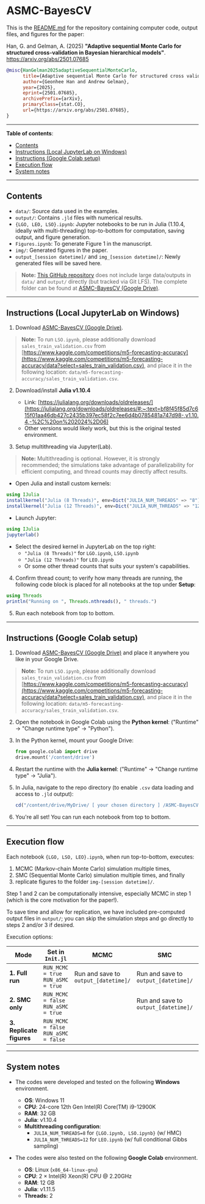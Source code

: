 # ASMC-BayesCV

This is the [README.md](https://github.com/geonhee619/ASMC-BayesCV/blob/main/README.md) for the repository containing computer code, output files, and figures for the paper:

Han, G. and Gelman, A. (2025) **"Adaptive sequential Monte Carlo for structured cross-validation in Bayesian hierarchical models"**. <https://arxiv.org/abs/2501.07685>

```bibtex
@misc{HanGelman2025adaptiveSequentialMonteCarlo,
      title={Adaptive sequential Monte Carlo for structured cross validation in Bayesian hierarchical models}, 
      author={Geonhee Han and Andrew Gelman},
      year={2025},
      eprint={2501.07685},
      archivePrefix={arXiv},
      primaryClass={stat.CO},
      url={https://arxiv.org/abs/2501.07685}, 
}
```

---

**Table of contents**:
- [Contents](#contents)
- [Instructions (Local JupyterLab on Windows)](#instructions-local-jupyterlab-on-windows)
- [Instructions (Google Colab setup)](#instructions-google-colab-setup)
- [Execution flow](#execution-flow)
- [System notes](#system-notes)

---

## Contents

- `data/`: Source data used in the examples.
- `output/`: Contains `.jld` files with numerical results.
- `{LGO, LEO, LSO}.ipynb`: Jupyter notebooks to be run in Julia (1.10.4, ideally with multi-threading) top-to-bottom for computation, saving output, and figure generation.
- `Figures.ipynb`: To generate Figure 1 in the manuscript.
- `img/`: Generated figures in the paper.
- `output_[session datetime]/` and  `img_[session datetime]/`: Newly generated files will be saved here.

> **Note:** [This GitHub repository](https://github.com/geonhee619/ASMC-BayesCV) does not include large data/outputs in `data/` and `output/` directly (but tracked via Git LFS). The complete folder can be found at [ASMC-BayesCV (Google Drive)](https://drive.google.com/drive/folders/1KHuBDZFao82LK4aOxPRX-MtYJyYGNL0K?usp=sharing).

---

## Instructions (Local JupyterLab on Windows)

1. Download [ASMC-BayesCV (Google Drive)](https://drive.google.com/drive/folders/1KHuBDZFao82LK4aOxPRX-MtYJyYGNL0K?usp=sharing).

> **Note:** To run `LSO.ipynb`, please additionally download `sales_train_validation.csv` from [https://www.kaggle.com/competitions/m5-forecasting-accuracy](https://www.kaggle.com/competitions/m5-forecasting-accuracy/data?select=sales_train_validation.csv), and place it in the following location: `data/m5-forecasting-accuracy/sales_train_validation.csv`.

2. Download/install **Julia v1.10.4**
   - Link: [https://julialang.org/downloads/oldreleases/](https://julialang.org/downloads/oldreleases/#:~:text=bf8f45f85d7c615f01aa46db427c2435b397ec58f2c7ee6d4b0785481a747d98-,v1.10.4,-%2C%20on%202024%2D06)
   - Other versions would likely work, but this is the original tested environment.

3. Setup multithreading via Jupyter(Lab).

> **Note:** Multithreading is optional. However, it is strongly recommended; the simulations take advantage of parallelizability for efficient computing, and thread counts may directly affect results.

   - Open Julia and install custom kernels:
   ```julia
   using IJulia
   installkernel("Julia (8 Threads)", env=Dict("JULIA_NUM_THREADS" => "8"))
   installkernel("Julia (12 Threads)", env=Dict("JULIA_NUM_THREADS" => "12"))
   ```

   - Launch Jupyter:
   ```julia
   using IJulia
   jupyterlab()
   ```

   - Select the desired kernel in JupyterLab on the top right:
     - `"Julia (8 Threads)"` for `LGO.ipynb`, `LSO.ipynb`
     - `"Julia (12 Threads)"` for `LEO.ipynb`
     - Or some other thread counts that suits your system's capabilities.

4. Confirm thread count; to verify how many threads are running, the following code block is placed for all notebooks at the top under **Setup**:

```julia
using Threads
println("Running on ", Threads.nthreads(), " threads.")
```

5. Run each notebook from top to bottom.

---

## Instructions (Google Colab setup)

1. Download [ASMC-BayesCV (Google Drive)](https://drive.google.com/drive/folders/1KHuBDZFao82LK4aOxPRX-MtYJyYGNL0K?usp=sharing) and place it anywhere you like in your Google Drive.

> **Note:** To run `LSO.ipynb`, please additionally download `sales_train_validation.csv` from [https://www.kaggle.com/competitions/m5-forecasting-accuracy](https://www.kaggle.com/competitions/m5-forecasting-accuracy/data?select=sales_train_validation.csv), and place it in the following location: `data/m5-forecasting-accuracy/sales_train_validation.csv`.

2. Open the notebook in Google Colab using the **Python kernel**: ("Runtime" → "Change runtime type" → "Python").

3. In the Python kernel, mount your Google Drive:
   ```python
   from google.colab import drive
   drive.mount('/content/drive')
   ```

4. Restart the runtime with the **Julia kernel**: ("Runtime" → "Change runtime type" → "Julia").

5. In Julia, navigate to the repo directory (to enable `.csv` data loading and access to `.jld` output):
   ```julia
   cd("/content/drive/MyDrive/ [ your chosen directory ] /ASMC-BayesCV")
   ```

6. You're all set! You can run each notebook from top to bottom.

---

## Execution flow

Each notebook `{LGO, LSO, LEO}.ipynb`, when run top-to-bottom, executes:

1. MCMC (Markov-chain Monte Carlo) simulation multiple times,
2. SMC (Sequential Monte Carlo) simulation multiple times, and finally
3. replicate figures to the folder `img-[session datetime]/`.

Step 1 and 2 can be computationally intensive, especially MCMC in step 1 (which is the core motivation for the paper!).

To save time and allow for replication, we have included pre-computed output files in `output/`; you can skip the simulation steps and go directly to steps 2 and/or 3 if desired.

Execution options:

| Mode | Set in `Init.jl` | MCMC | SMC | Figures |
|------|-------|-----------------|----------------|-------------------|
| **1. Full run** | `RUN_MCMC = true`<br>`RUN_aSMC = true` | Run and save to `output_[datetime]/` | Run and save to `output_[datetime]/` | Replicate and save to `img_[datetime]/` |
| **2. SMC only** | `RUN_MCMC = false`<br>`RUN_aSMC = true` |  | Run and save to `output_[datetime]/` | Replicate and save to `img_[datetime]/` |
| **3. Replicate figures** | `RUN_MCMC = false`<br>`RUN_aSMC = false` |  |  | Replicate and save to `img_[datetime]/` |

---

## System notes

- The codes were developed and tested on the following **Windows** environment.

  - **OS**: Windows 11
  - **CPU**: 24-core 12th Gen Intel(R) Core(TM) i9-12900K
  - **RAM**: 32 GB
  - **Julia**: v1.10.4
  - **Multithreading configuration**:
    - `JULIA_NUM_THREADS=8` for `{LGO.ipynb, LSO.ipynb}` (w/ HMC)
    - `JULIA_NUM_THREADS=12` for `LEO.ipynb` (w/ full conditional Gibbs sampling)

- The codes were also tested on the following **Google Colab** environment.

  - **OS**: Linux (`x86_64-linux-gnu`)
  - **CPU**: 2 × Intel(R) Xeon(R) CPU @ 2.20GHz  
  - **RAM**: 12 GB
  - **Julia**: v1.11.5
  - **Threads:** 2
